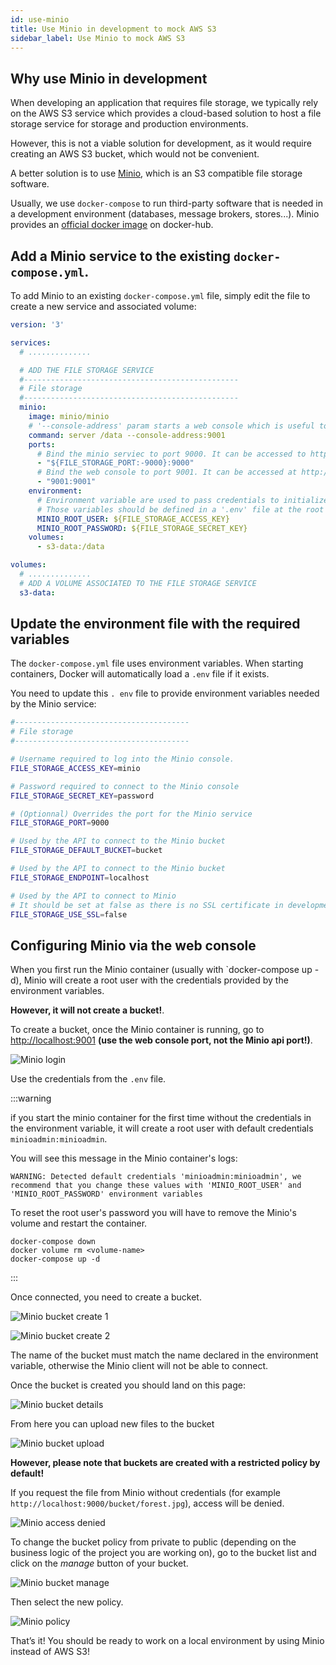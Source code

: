 ```yaml
---
id: use-minio
title: Use Minio in development to mock AWS S3
sidebar_label: Use Minio to mock AWS S3
---
```


## Why use Minio in development

When developing an application that requires file storage, we typically rely on the AWS S3 service which provides a cloud-based solution to host a file storage service for storage and production environments.

However, this is not a viable solution for development, as it would require creating an AWS S3 bucket, which would not be convenient.

A better solution is to use [Minio](https://min.io/), which is an S3 compatible file storage software.

Usually, we use `docker-compose` to run third-party software that is needed in a development environment (databases, message brokers, stores...). Minio provides an [official docker image](https://hub.docker.com/r/minio/minio) on docker-hub.

## Add a Minio service to the existing `docker-compose.yml`.

To add Minio to an existing `docker-compose.yml` file, simply edit the file to create a new service and associated volume:

```yaml
version: '3'

services:
  # ..............

  # ADD THE FILE STORAGE SERVICE
  #------------------------------------------------
  # File storage
  #------------------------------------------------
  minio:
    image: minio/minio
    # '--console-address' param starts a web console which is useful to manage the store in development
    command: server /data --console-address:9001
    ports:
      # Bind the minio serviec to port 9000. It can be accessed to http://localhost:900
      - "${FILE_STORAGE_PORT:-9000}:9000"
      # Bind the web console to port 9001. It can be accessed at http://localhost:9001
      - "9001:9001"
    environment:
      # Environment variable are used to pass credentials to initialize a root user
      # Those variables should be defined in a '.env' file at the root of the repo
      MINIO_ROOT_USER: ${FILE_STORAGE_ACCESS_KEY}
      MINIO_ROOT_PASSWORD: ${FILE_STORAGE_SECRET_KEY}
    volumes:
      - s3-data:/data

volumes:
  # ..............
  # ADD A VOLUME ASSOCIATED TO THE FILE STORAGE SERVICE
  s3-data:
```

## Update the environment file with the required variables

The `docker-compose.yml` file uses environment variables. When starting containers, Docker will automatically load a `.env` file if it exists.

You need to update this `. env` file to provide environment variables needed by the Minio service:

```bash
#---------------------------------------
# File storage
#---------------------------------------

# Username required to log into the Minio console.
FILE_STORAGE_ACCESS_KEY=minio

# Password required to connect to the Minio console
FILE_STORAGE_SECRET_KEY=password

# (Optionnal) Overrides the port for the Minio service
FILE_STORAGE_PORT=9000

# Used by the API to connect to the Minio bucket
FILE_STORAGE_DEFAULT_BUCKET=bucket

# Used by the API to connect to the Minio bucket
FILE_STORAGE_ENDPOINT=localhost

# Used by the API to connect to Minio
# It should be set at false as there is no SSL certificate in development
FILE_STORAGE_USE_SSL=false
```

## Configuring Minio via the web console

When you first run the Minio container (usually with `docker-compose up -d), Minio will create a root user with the credentials provided by the environment variables.

**However, it will not create a bucket!**.

To create a bucket, once the Minio container is running, go to [http://localhost:9001](http://localhost:9001) **(use the web console port, not the Minio api port!)**.

![Minio login](use-minio/minio-0.png)

Use the credentials from the `.env` file.

:::warning

if you start the minio container for the first time without the credentials in the environment variable,
it will create a root user with default credentials `minioadmin:minioadmin`.

You will see this message in the Minio container's logs:

  ```text
  WARNING: Detected default credentials 'minioadmin:minioadmin', we recommend that you change these values with 'MINIO_ROOT_USER' and 'MINIO_ROOT_PASSWORD' environment variables
  ```

To reset the root user's password you will have to remove the Minio's volume and restart the container.

  ```shell
  docker-compose down
  docker volume rm <volume-name>
  docker-compose up -d
  ```

:::

Once connected, you need to create a bucket.

![Minio bucket create 1](use-minio/minio-1.png)

![Minio bucket create 2](use-minio/minio-2.png)

The name of the bucket must match the name declared in the environment variable, otherwise the Minio client will not be able to connect.

Once the bucket is created you should land on this page:

![Minio bucket details](use-minio/minio-3.png)

From here you can upload new files to the bucket

![Minio bucket upload](use-minio/minio-4.png)

**However, please note that buckets are created with a restricted policy by default!**

If you request the file from Minio without credentials (for example `http://localhost:9000/bucket/forest.jpg`), access will be denied.

![Minio access denied](use-minio/minio-5.png)

To change the bucket policy from private to public (depending on the business logic of the project you are working on), go to the bucket list and click on the *manage* button of your bucket.

![Minio bucket manage](use-minio/minio-6.png)

Then select the new policy.

![Minio policy](use-minio/minio-7.png)

That’s it! You should be ready to work on a local environment by using Minio instead of AWS S3!
